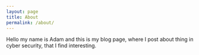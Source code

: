 ```yaml
---
layout: page
title: About
permalink: /about/
---
```


Hello my name is Adam and this is my blog page, where I post about thing in cyber security, that I find interesting. 